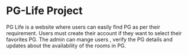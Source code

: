 # PG-Life Project
PG Life is a website where users can easily find PG as per their requirement. Users must create their account if they want to select their favorites PG. The admin can mange users , verify the PG details and updates about the availability of the rooms in PG.
